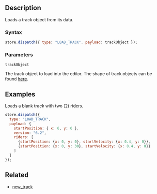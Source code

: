 ## Description

Loads a track object from its data.

### Syntax

```javascript
store.dispatch({ type: "LOAD_TRACK", payload: trackObject });
```

### Parameters

`trackObject`

The track object to load into the editor. The shape of track objects can be found [here](../External/track_template.js).

## Examples

Loads a blank track with two (2) riders.

```javascript
store.dispatch({
  type: "LOAD_TRACK",
  payload: {
    startPosition: { x: 0, y: 0 },
    version: "6.2",
    riders: [
      {startPosition: {x: 0, y: 0}, startVelocity: {x: 0.4, y: 0}},
      {startPosition: {x: 0, y: 30}, startVelocity: {x: 0.4, y: 0}}
    ]
  }
});
```

## Related

- [new_track](./new_track.md)
